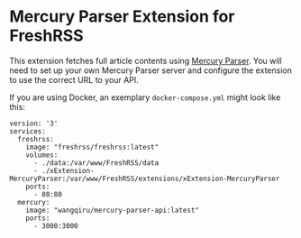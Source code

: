 # Mercury Parser Extension for FreshRSS

This extension fetches full article contents using [Mercury Parser](https://github.com/postlight/mercury-parser).
You will need to set up your own Mercury Parser server and configure the extension to use the correct URL to your API.

If you are using Docker, an exemplary `docker-compose.yml` might look like this:
```
version: '3'
services:
  freshrss:
    image: "freshrss/freshrss:latest"
    volumes:
      - ./data:/var/www/FreshRSS/data
      - ./xExtension-MercuryParser:/var/www/FreshRSS/extensions/xExtension-MercuryParser
    ports:
      - 80:80
  mercury:
    image: "wangqiru/mercury-parser-api:latest"
    ports:
      - 3000:3000
```
